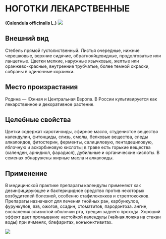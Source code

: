 # НОГОТКИ ЛЕКАРСТВЕННЫЕ
**(Calendula officinalis L.)**
![](calendula1.jpg)

## Внешний вид
Стебель прямой густолиственный. Листья очередные, нижние черешковые, верхние сидячие, обратнояйцевидные, продолговатые или ланцетные. Цветки мелкие, наружные язычковые, желтые или оранжево-красные, внутренние трубчатые, более темной окраски, собраны в одиночные корзинки.      

## Место произрастания
Родина — Южная и Центральная Европа. В России культивируется как лекарственное и декоративное растение.      

## Целебные свойства
Цветки содержат каротиноиды, эфирное масло, студенистое вещество календулин, фитонциды, слизь, смолы, белковые вещества, следы алкалоидов, фитостерин, ферменты, салициловую, пентадециловую, яблочную и аскорбиновую кислоты;   в траве есть горькие вещества (календен, арнидиол, фарадиол), дубильные и органические кислоты. В семенах обнару­жены жирные масла и алкалоиды.

## Применение
В медицинской практике препараты календулы применяют как дезинфицирующее и бактерицидное средство против некоторых возбудителей болезней, особенно стафилококков и стрептококков. Препараты назначают для лечения гнойных ран, карбункулов, фурункулов, язв, ожогов, ссадин, стоматитов, пародонтоза. ангин, воспаления слизистой оболочки рта, трещин заднего прохода. Хороший эффект дает промывание настойкой календулы (чайная ложка на стакан воды) при ячменях, блефаритах, конъюнктивитах.

![](Ноготки%20лекарственные.jpg)

  